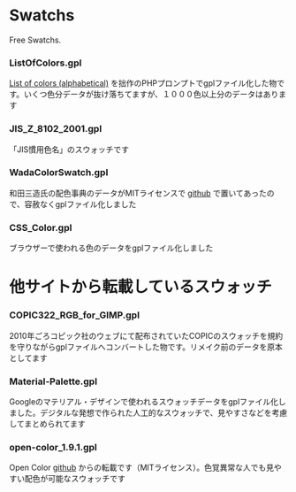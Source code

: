 # Swatchs
Free Swatchs.

### ListOfColors.gpl

[List of colors (alphabetical)](https://en.wikipedia.org/wiki/List_of_colors_(alphabetical)) を拙作のPHPプロンプトでgplファイル化した物です。いくつ色分データが抜け落ちてますが、１０００色以上分のデータはあります

### JIS_Z_8102_2001.gpl

「JIS慣用色名」のスウォッチです

### WadaColorSwatch.gpl

和田三造氏の配色事典のデータがMITライセンスで [github](https://github.com/dblodorn/sanzo-wada) で置いてあったので、容赦なくgplファイル化しました

### CSS_Color.gpl

ブラウザーで使われる色のデータをgplファイル化しました




# 他サイトから転載しているスウォッチ

### COPIC322_RGB_for_GIMP.gpl

2010年ごろコピック社のウェブにて配布されていたCOPICのスウォッチを規約を守りながらgplファイルへコンバートした物です。リメイク前のデータを原本としてます

### Material-Palette.gpl

Googleのマテリアル・デザインで使われるスウォッチデータをgplファイル化しました。デジタルな発想で作られた人工的なスウォッチで、見やすさなどを考慮してまとめられてます

### open-color_1.9.1.gpl

Open Color [github](https://yeun.github.io/open-color/) からの転載です（MITライセンス）。色覚異常な人でも見やすい配色が可能なスウォッチです

